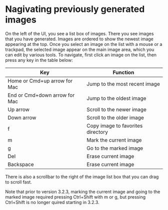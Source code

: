 # Nagivating previously generated images
On the left of the UI, you see a list box of images. There you see images that you have generated. Images are ordered to show the newest image appearing at the top.
Once you select an image on the list with a mouse or a trackpad, the selected image appear on the main image area, which you can edit by various tools.
To navigate, first click an image on the list, then press any key in the table below:

| Key | Function |
|---|---|
| Home or Cmd+up arrow for Mac | Jump to the most recent image |
| End  or Cmd+down arrow for Mac| Jump to the oldest image |
| Up arrow | Scroll to the newer image |
| Down arrow | Scroll to the older image |
| f | Copy image to favorites directory |
| m | Mark the current image |
| g | Go to the marked image |
| Del | Erase current image |
| Backspace | Erase current image |

There is also a scrollbar to the right of the image list box that you can drag to scroll fast.

Note that prior to version 3.2.3, marking the current image and going to the marked image required pressing Ctrl+Shift with m or g, but pressing Ctrl+Shift is no longer quired starting in 3.2.3.